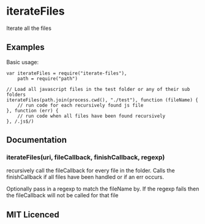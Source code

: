 # iterateFiles

Iterate all the files

## Examples

Basic usage:

    var iterateFiles = require("iterate-files"),
        path = require("path")

    // Load all javascript files in the test folder or any of their sub folders
    iterateFiles(path.join(process.cwd(), "./test"), function (fileName) {
        // run code for each recursively found js file
    }, function (err) {
        // run code when all files have been found recursively
    }, /.js$/)

## Documentation

### iterateFiles(uri, fileCallback, finishCallback, regexp)

recursively call the fileCallback for every file in the folder. Calls the 
    finishCallback if all files have been handled or if an err occurs.

Optionally pass in a regexp to match the fileName by. If the regexp fails then
    the fileCallback will not be called for that file
        
## MIT Licenced